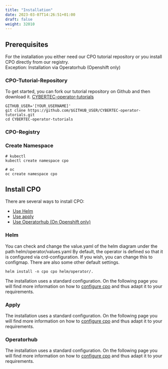 ```yaml
---
title: "Installation"
date: 2023-03-07T14:26:51+01:00
draft: false
weight: 32010
---
```


## Prerequisites

For the installation you either need our CPO tutorial repository or you install CPO directly from our registry.<br>
Exception: Installation via Operatorhub (Openshift only)

### CPO-Tutorial-Repository

To get started, you can fork our tutorial repository on Github and then download it.
[CYBERTEC-operator-tutorials](https://github.com/cybertec-postgresql/CYBERTEC-operator-tutorials/fork)

```
GITHUB_USER='[YOUR_USERNAME]'
git clone https://github.com/$GITHUB_USER/CYBERTEC-operator-tutorials.git
cd CYBERTEC-operator-tutorials
```

### CPO-Registry


### Create Namespace

```
# kubectl
kubectl create namespace cpo

# oc
oc create namespace cpo
```

## Install CPO

There are several ways to install CPO:
- [Use Helm](#helm)
- [Use apply](#apply)
- [Use Operatorhub (On Openshift only)](#operatorhub)

### Helm

You can check and change the value.yaml of the helm diagram under the path helm/operator/values.yaml
By default, the operator is defined so that it is configured via crd-configuration. If you wish, you can change this to configmap. There are also some other default settings.

```
helm install -n cpo cpo helm/operator/.
```

The installation uses a standard configuration. On the following page you will find more information on how to [configure cpo](/documentation/how-to-use/configuration/) and thus adapt it to your requirements.

### Apply

The installation uses a standard configuration. On the following page you will find more information on how to [configure cpo](/documentation/how-to-use/configuration/) and thus adapt it to your requirements.

### Operatorhub

The installation uses a standard configuration. On the following page you will find more information on how to [configure cpo](/documentation/how-to-use/configuration/) and thus adapt it to your requirements.